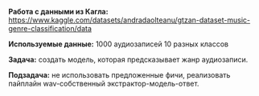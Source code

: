 **Работа с данными из  Кагла:** https://www.kaggle.com/datasets/andradaolteanu/gtzan-dataset-music-genre-classification/data

**Используемые данные:** 1000 аудиозаписей 10 разных классов

**Задача:** создать модель, которая предсказывает жанр аудиозаписи.

**Подзадача:** не использовать предложенные фичи, реализовать пайплайн wav-собственный экстрактор-модель-ответ.
